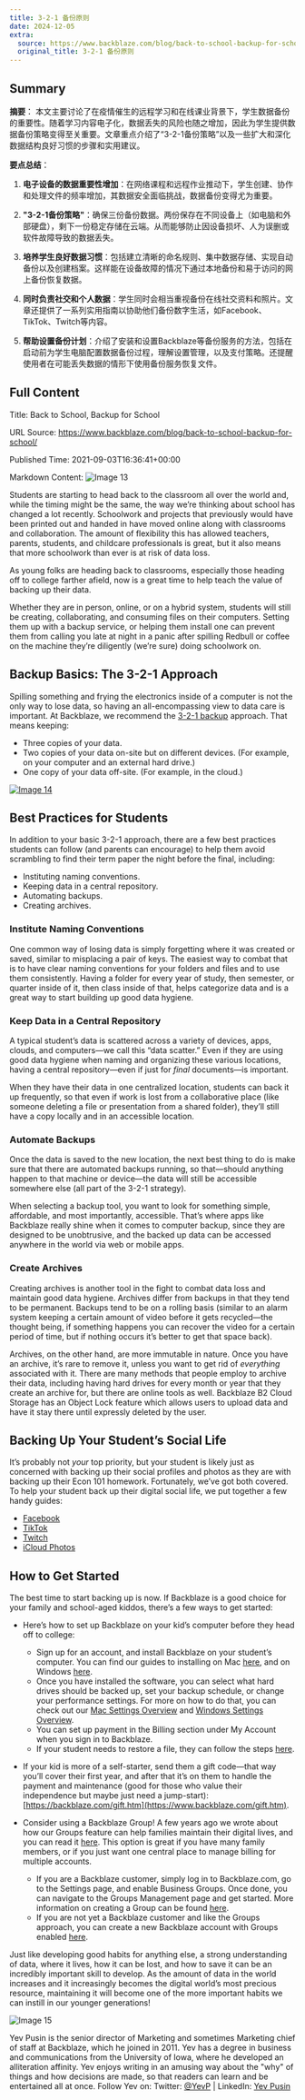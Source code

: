 ```yaml
---
title: 3-2-1 备份原则
date: 2024-12-05
extra:
  source: https://www.backblaze.com/blog/back-to-school-backup-for-school/
  original_title: 3-2-1 备份原则
---
```

## Summary
**摘要**：
本文主要讨论了在疫情催生的远程学习和在线课业背景下，学生数据备份的重要性。随着学习内容电子化，数据丢失的风险也随之增加，因此为学生提供数据备份策略变得至关重要。文章重点介绍了“3-2-1备份策略”以及一些扩大和深化数据结构良好习惯的步骤和实用建议。

**要点总结**：
1. **电子设备的数据重要性增加**：在网络课程和远程作业推动下，学生创建、协作和处理文件的频率增加，其数据安全面临挑战，数据备份变得尤为重要。
   
2. **"3-2-1备份策略"**：确保三份备份数据。两份保存在不同设备上（如电脑和外部硬盘），剩下一份稳定存储在云端。从而能够防止因设备损坏、人为误删或软件故障导致的数据丢失。

3. **培养学生良好数据习惯**：包括建立清晰的命名规则、集中数据存储、实现自动备份以及创建档案。这样能在设备故障的情况下通过本地备份和易于访问的网上备份恢复数据。

4. **同时负责社交和个人数据**：学生同时会相当重视备份在线社交资料和照片。文章还提供了一系列实用指南以协助他们备份数字生活，如Facebook、TikTok、Twitch等内容。

5. **帮助设置备份计划**：介绍了安装和设置Backblaze等备份服务的方法，包括在启动前为学生电脑配置数据备份过程，理解设置管理，以及支付策略。还提醒使用者在可能丢失数据的情形下使用备份服务恢复文件。
## Full Content
Title: Back to School, Backup for School

URL Source: https://www.backblaze.com/blog/back-to-school-backup-for-school/

Published Time: 2021-09-03T16:36:41+00:00

Markdown Content:
![Image 13](https://www.backblaze.com/blog/wp-content/uploads/2021/09/bb-bh-Backing-Up-Your-College-Student.jpg)

Students are starting to head back to the classroom all over the world and, while the timing might be the same, the way we’re thinking about school has changed a lot recently. Schoolwork and projects that previously would have been printed out and handed in have moved online along with classrooms and collaboration. The amount of flexibility this has allowed teachers, parents, students, and childcare professionals is great, but it also means that more schoolwork than ever is at risk of data loss.

As young folks are heading back to classrooms, especially those heading off to college farther afield, now is a great time to help teach the value of backing up their data.

Whether they are in person, online, or on a hybrid system, students will still be creating, collaborating, and consuming files on their computers. Setting them up with a backup service, or helping them install one can prevent them from calling you late at night in a panic after spilling Redbull or coffee on the machine they’re diligently (we’re sure) doing schoolwork on.

**Backup Basics: The 3-2-1 Approach**
-------------------------------------

Spilling something and frying the electronics inside of a computer is not the only way to lose data, so having an all-encompassing view to data care is important. At Backblaze, we recommend the [3-2-1 backup](https://www.backblaze.com/blog/the-3-2-1-backup-strategy/) approach. That means keeping:

*   Three copies of your data.
*   Two copies of your data on-site but on different devices. (For example, on your computer and an external hard drive.)
*   One copy of your data off-site. (For example, in the cloud.)

[![Image 14](https://www.backblaze.com/blog/wp-content/uploads/2021/07/3-2-1-1-0-1-1024x797.jpg)](https://www.backblaze.com/blog/wp-content/uploads/2021/07/3-2-1-1-0-1-scaled.jpg)

**Best Practices for Students**
-------------------------------

In addition to your basic 3-2-1 approach, there are a few best practices students can follow (and parents can encourage) to help them avoid scrambling to find their term paper the night before the final, including:

*   Instituting naming conventions.
*   Keeping data in a central repository.
*   Automating backups.
*   Creating archives.

### **Institute Naming Conventions**

One common way of losing data is simply forgetting where it was created or saved, similar to misplacing a pair of keys. The easiest way to combat that is to have clear naming conventions for your folders and files and to use them consistently. Having a folder for every year of study, then semester, or quarter inside of it, then class inside of that, helps categorize data and is a great way to start building up good data hygiene.

### **Keep Data in a Central Repository**

A typical student’s data is scattered across a variety of devices, apps, clouds, and computers—we call this “data scatter.” Even if they are using good data hygiene when naming and organizing these various locations, having a central repository—even if just for _final_ documents—is important.

When they have their data in one centralized location, students can back it up frequently, so that even if work is lost from a collaborative place (like someone deleting a file or presentation from a shared folder), they’ll still have a copy locally and in an accessible location.

### **Automate Backups**

Once the data is saved to the new location, the next best thing to do is make sure that there are automated backups running, so that—should anything happen to that machine or device—the data will still be accessible somewhere else (all part of the 3-2-1 strategy).

When selecting a backup tool, you want to look for something simple, affordable, and most importantly, accessible. That’s where apps like Backblaze really shine when it comes to computer backup, since they are designed to be unobtrusive, and the backed up data can be accessed anywhere in the world via web or mobile apps.

### **Create Archives**

Creating archives is another tool in the fight to combat data loss and maintain good data hygiene. Archives differ from backups in that they tend to be permanent. Backups tend to be on a rolling basis (similar to an alarm system keeping a certain amount of video before it gets recycled—the thought being, if something happens you can recover the video for a certain period of time, but if nothing occurs it’s better to get that space back).

Archives, on the other hand, are more immutable in nature. Once you have an archive, it’s rare to remove it, unless you want to get rid of _everything_ associated with it. There are many methods that people employ to archive their data, including having hard drives for every month or year that they create an archive for, but there are online tools as well. Backblaze B2 Cloud Storage has an Object Lock feature which allows users to upload data and have it stay there until expressly deleted by the user.

**Backing Up Your Student’s Social Life**
-----------------------------------------

It’s probably not _your_ top priority, but your student is likely just as concerned with backing up their social profiles and photos as they are with backing up their Econ 101 homework. Fortunately, we’ve got both covered. To help your student back up their digital social life, we put together a few handy guides:

*   [Facebook](https://www.backblaze.com/blog/saving-your-uncles-data-how-to-back-up-a-social-media-profile/)
*   [TikTok](https://www.backblaze.com/blog/hold-on-back-up-this-is-how-to-save-your-tiktoks/)
*   [Twitch](https://www.backblaze.com/blog/how-to-back-up-your-twitch-stream/)
*   [iCloud Photos](https://www.backblaze.com/blog/new-integrator-photos-offers-freedom-from-icloud-headaches/)

**How to Get Started**
----------------------

The best time to start backing up is now. If Backblaze is a good choice for your family and school-aged kiddos, there’s a few ways to get started:

*   Here’s how to set up Backblaze on your kid’s computer before they head off to college:
    *   Sign up for an account, and install Backblaze on your student’s computer. You can find our guides to installing on Mac [here](https://help.backblaze.com/hc/en-us/articles/217667388-How-to-Install-Backblaze-Mac-), and on Windows [here](https://help.backblaze.com/hc/en-us/articles/360045681833-How-to-Install-Backblaze-on-Win-).
    *   Once you have installed the software, you can select what hard drives should be backed up, set your backup schedule, or change your performance settings. For more on how to do that, you can check out our [Mac Settings Overview](https://help.backblaze.com/hc/en-us/articles/217666248-Settings-Overview-Mac-) and [Windows Settings Overview](https://help.backblaze.com/hc/en-us/articles/217666508-Settings-Overview-Win-).
    *   You can set up payment in the Billing section under My Account when you sign in to Backblaze.
    *   If your student needs to restore a file, they can follow the steps [here](https://help.backblaze.com/hc/en-us/articles/217665888-How-to-Create-a-Restore-from-Your-Backblaze-Backup?_ga=2.186789224.1167453538.1629729898-289863412.1611072790).

*   If your kid is more of a self-starter, send them a gift code—that way you’ll cover their first year, and after that it’s on them to handle the payment and maintenance (good for those who value their independence but maybe just need a jump-start): [https://backblaze.com/gift.htm](https://www.backblaze.com/gift.htm).

*   Consider using a Backblaze Group! A few years ago we wrote about how our Groups feature can help families maintain their digital lives, and you can read it [here](https://www.backblaze.com/blog/groups-speeds-family-backup/). This option is great if you have many family members, or if you just want one central place to manage billing for multiple accounts.
    *   If you are a Backblaze customer, simply log in to Backblaze.com, go to the Settings page, and enable Business Groups. Once done, you can navigate to the Groups Management page and get started. More information on creating a Group can be found [here](https://help.backblaze.com/hc/en-us/articles/115000014914-Creating-a-Business-Group).
    *   If you are not yet a Backblaze customer and like the Groups approach, you can create a new Backblaze account with Groups enabled [here](https://www.backblaze.com/business-groups-create.html).

Just like developing good habits for anything else, a strong understanding of data, where it lives, how it can be lost, and how to save it can be an incredibly important skill to develop. As the amount of data in the world increases and it increasingly becomes the digital world’s most precious resource, maintaining it will become one of the more important habits we can instill in our younger generations!

![Image 15](https://www.backblaze.com/blog/wp-content/uploads/2021/06/Yev-Backup-Steward-Circle-Newlogo-150x150.png)

Yev Pusin is the senior director of Marketing and sometimes Marketing chief of staff at Backblaze, which he joined in 2011. Yev has a degree in business and communications from the University of Iowa, where he developed an alliteration affinity. Yev enjoys writing in an amusing way about the "why" of things and how decisions are made, so that readers can learn and be entertained all at once. Follow Yev on: Twitter: [@YevP](https://twitter.com/yevp) | LinkedIn: [Yev Pusin](https://www.linkedin.com/in/yevpusin)

